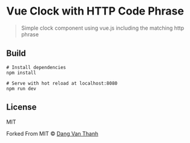 # Vue Clock with HTTP Code Phrase

> Simple clock component using vue.js including the matching http phrase

## Build

```
# Install dependencies
npm install

# Serve with hot reload at localhost:8080
npm run dev
```

## License

MIT 

Forked From MIT © [Dang Van Thanh](http://dangthanh.org)
